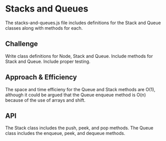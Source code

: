 # Stacks and Queues
The stacks-and-queues.js file includes definitions for the Stack and Queue classes along with methods for each.

## Challenge
Write class definitions for Node, Stack and Queue. Include methods for Stack and Queue. Include proper testing.

## Approach & Efficiency
The space and time efficieny for the Queue and Stack methods are O(1),  although it could be argued that the Queue enqueue method is O(n) because of the use of arrays and shift. 

## API
The Stack class includes the push, peek, and pop methods. The Queue class includes the enqueue, peek, and dequeue methods.